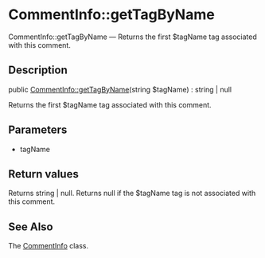 CommentInfo::getTagByName
================

CommentInfo::getTagByName — Returns the first $tagName tag associated with this comment.

Description
---------------


public [CommentInfo::getTagByName](https://github.com/lingtalfi/DocTools/blob/master/doc/api/DocTools/Info/CommentInfo/getTagByName.md)(string $tagName) : string | null




Returns the first $tagName tag associated with this comment.




Parameters
--------------

- tagName
    

Return values
----------------

Returns string | null.
Returns null if the $tagName tag is not associated with this comment.








See Also
-----------

The [CommentInfo](https://github.com/lingtalfi/DocTools/blob/master/doc/api/DocTools/Info/CommentInfo.md) class.
